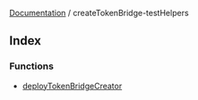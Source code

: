 [Documentation](../README.md) / createTokenBridge-testHelpers

## Index

### Functions

- [deployTokenBridgeCreator](functions/deployTokenBridgeCreator.md)
